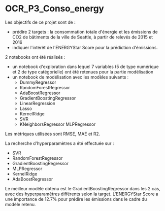# OCR_P3_Conso_energy
Les objectifs de ce projet sont de :
- prédire 2 targets : la consommation totale d'énergie et les émissions de CO2 de bâtiments de la ville de Seattle, à partir de relevés de 2015 et 2016
- indiquer l'intérêt de l'ENERGYStar Score pour la prédiction d'émissions.

2 notebooks ont été réalisés : 
- un notebook d'exploration dans lequel 7 variables (5 de type numérique et 2 de type catégorielle) ont été retenues pour la partie modélisation
- un notebook de modélisation avec les modèles suivants : 
  - DummyRegressor 
  - RandomForestRegressor 
  - AdaBoostRegressor 
  - GradientBoostingRegressor 
  - LinearRegression
  - Lasso
  - KernelRidge
  - SVR 
  - KNeighborsRegressor MLPRegressor
 
 Les métriques utilisées sont RMSE, MAE et R2.
 
 La recherche d'hyperparamètres a été effectuée sur :
 - SVR
 - RandomForestRegressor
 - GradientBoostingRegressor
 - MLPRegressor
 - KernelRidge
 - AdaBoostRegressor

Le meilleur modèle obtenu est le GradientBoostingRegressor dans les 2 cas, avec des hyperparamètres différents selon la target. 
L'ENERGYStar Score a une importance de 12.7% pour prédire les émissions dans le cadre du modèle retenu.
